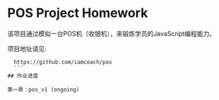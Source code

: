 # POS Project Homework

该项目通过模拟一台POS机（收银机），来锻炼学员的JavaScript编程能力。

项目地址请见:

  ```
	https://github.com/iamcoach/pos
	```
## 作业进度

第一周：pos_v1 (ongoing)



